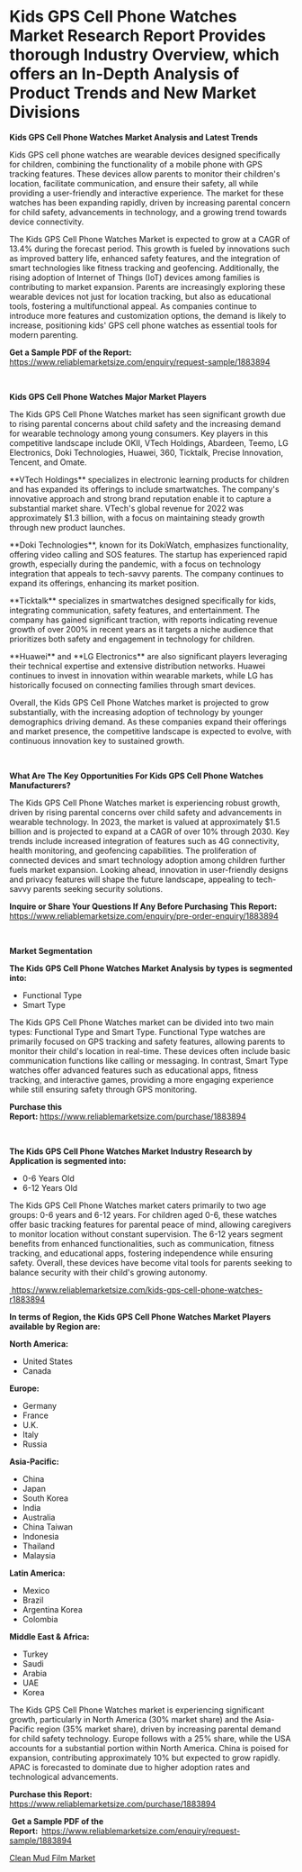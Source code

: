 <p><h1>Kids GPS Cell Phone Watches Market Research Report Provides thorough Industry Overview, which offers an In-Depth Analysis of Product Trends and New Market Divisions</h1></p><p><strong>Kids GPS Cell Phone Watches Market Analysis and Latest Trends</strong></p>
<p><p>Kids GPS cell phone watches are wearable devices designed specifically for children, combining the functionality of a mobile phone with GPS tracking features. These devices allow parents to monitor their children's location, facilitate communication, and ensure their safety, all while providing a user-friendly and interactive experience. The market for these watches has been expanding rapidly, driven by increasing parental concern for child safety, advancements in technology, and a growing trend towards device connectivity.</p><p>The Kids GPS Cell Phone Watches Market is expected to grow at a CAGR of 13.4% during the forecast period. This growth is fueled by innovations such as improved battery life, enhanced safety features, and the integration of smart technologies like fitness tracking and geofencing. Additionally, the rising adoption of Internet of Things (IoT) devices among families is contributing to market expansion. Parents are increasingly exploring these wearable devices not just for location tracking, but also as educational tools, fostering a multifunctional appeal. As companies continue to introduce more features and customization options, the demand is likely to increase, positioning kids' GPS cell phone watches as essential tools for modern parenting.</p></p>
<p><strong>Get a Sample PDF of the Report:&nbsp;</strong> <a href="https://www.reliablemarketsize.com/enquiry/request-sample/1883894?utm_campaign=3175&utm_medium=2&utm_source=Github&utm_content=ia&utm_term=06042025&utm_id=kids-gps-cell-phone-watches">https://www.reliablemarketsize.com/enquiry/request-sample/1883894</a></p>
<p>&nbsp;</p>
<p><strong>Kids GPS Cell Phone Watches Major Market Players</strong></p>
<p><p>The Kids GPS Cell Phone Watches market has seen significant growth due to rising parental concerns about child safety and the increasing demand for wearable technology among young consumers. Key players in this competitive landscape include OKII, VTech Holdings, Abardeen, Teemo, LG Electronics, Doki Technologies, Huawei, 360, Ticktalk, Precise Innovation, Tencent, and Omate.</p><p>**VTech Holdings** specializes in electronic learning products for children and has expanded its offerings to include smartwatches. The company's innovative approach and strong brand reputation enable it to capture a substantial market share. VTech's global revenue for 2022 was approximately $1.3 billion, with a focus on maintaining steady growth through new product launches.</p><p>**Doki Technologies**, known for its DokiWatch, emphasizes functionality, offering video calling and SOS features. The startup has experienced rapid growth, especially during the pandemic, with a focus on technology integration that appeals to tech-savvy parents. The company continues to expand its offerings, enhancing its market position.</p><p>**Ticktalk** specializes in smartwatches designed specifically for kids, integrating communication, safety features, and entertainment. The company has gained significant traction, with reports indicating revenue growth of over 200% in recent years as it targets a niche audience that prioritizes both safety and engagement in technology for children.</p><p>**Huawei** and **LG Electronics** are also significant players leveraging their technical expertise and extensive distribution networks. Huawei continues to invest in innovation within wearable markets, while LG has historically focused on connecting families through smart devices.</p><p>Overall, the Kids GPS Cell Phone Watches market is projected to grow substantially, with the increasing adoption of technology by younger demographics driving demand. As these companies expand their offerings and market presence, the competitive landscape is expected to evolve, with continuous innovation key to sustained growth.</p></p>
<p>&nbsp;</p>
<p><strong>What Are The Key Opportunities For Kids GPS Cell Phone Watches Manufacturers?</strong></p>
<p><p>The Kids GPS Cell Phone Watches market is experiencing robust growth, driven by rising parental concerns over child safety and advancements in wearable technology. In 2023, the market is valued at approximately $1.5 billion and is projected to expand at a CAGR of over 10% through 2030. Key trends include increased integration of features such as 4G connectivity, health monitoring, and geofencing capabilities. The proliferation of connected devices and smart technology adoption among children further fuels market expansion. Looking ahead, innovation in user-friendly designs and privacy features will shape the future landscape, appealing to tech-savvy parents seeking security solutions.</p></p>
<p><strong>Inquire or Share Your Questions If Any Before Purchasing This Report:</strong> <a href="https://www.reliablemarketsize.com/enquiry/pre-order-enquiry/1883894?utm_campaign=3175&utm_medium=2&utm_source=Github&utm_content=ia&utm_term=06042025&utm_id=kids-gps-cell-phone-watches">https://www.reliablemarketsize.com/enquiry/pre-order-enquiry/1883894</a></p>
<p>&nbsp;</p>
<p><strong>Market Segmentation</strong></p>
<p><strong>The Kids GPS Cell Phone Watches Market Analysis by types is segmented into:</strong></p>
<p><ul><li>Functional Type</li><li>Smart Type</li></ul></p>
<p><p>The Kids GPS Cell Phone Watches market can be divided into two main types: Functional Type and Smart Type. Functional Type watches are primarily focused on GPS tracking and safety features, allowing parents to monitor their child's location in real-time. These devices often include basic communication functions like calling or messaging. In contrast, Smart Type watches offer advanced features such as educational apps, fitness tracking, and interactive games, providing a more engaging experience while still ensuring safety through GPS monitoring.</p></p>
<p><strong>Purchase this Report:&nbsp;</strong><a href="https://www.reliablemarketsize.com/purchase/1883894?utm_campaign=3175&utm_medium=2&utm_source=Github&utm_content=ia&utm_term=06042025&utm_id=kids-gps-cell-phone-watches">https://www.reliablemarketsize.com/purchase/1883894</a></p>
<p>&nbsp;</p>
<p><strong>The Kids GPS Cell Phone Watches Market Industry Research by Application is segmented into:</strong></p>
<p><ul><li>0-6 Years Old</li><li>6-12 Years Old</li></ul></p>
<p><p>The Kids GPS Cell Phone Watches market caters primarily to two age groups: 0-6 years and 6-12 years. For children aged 0-6, these watches offer basic tracking features for parental peace of mind, allowing caregivers to monitor location without constant supervision. The 6-12 years segment benefits from enhanced functionalities, such as communication, fitness tracking, and educational apps, fostering independence while ensuring safety. Overall, these devices have become vital tools for parents seeking to balance security with their child's growing autonomy.</p></p>
<p><a href="https://www.reliablemarketsize.com/kids-gps-cell-phone-watches-r1883894?utm_campaign=3175&utm_medium=2&utm_source=Github&utm_content=ia&utm_term=06042025&utm_id=kids-gps-cell-phone-watches">&nbsp;https://www.reliablemarketsize.com/kids-gps-cell-phone-watches-r1883894</a></p>
<p><strong>In terms of Region, the Kids GPS Cell Phone Watches Market Players available by Region are:</strong></p>
<p>
    <p> <strong> North America: </strong>
        <ul>
            <li>United States</li>
            <li>Canada</li>
        </ul>
        </p> 
    <p> <strong> Europe: </strong>
        <ul>
            <li>Germany</li>
            <li>France</li>
            <li>U.K.</li>
            <li>Italy</li>
            <li>Russia</li>
        </ul>
        </p> 
    <p> <strong> Asia-Pacific: </strong>
        <ul>
            <li>China</li>
            <li>Japan</li>
            <li>South Korea</li>
            <li>India</li>
            <li>Australia</li>
            <li>China Taiwan</li>
            <li>Indonesia</li>
            <li>Thailand</li>
            <li>Malaysia</li>
        </ul>
        </p> 
    <p> <strong> Latin America: </strong>
        <ul>
            <li>Mexico</li>
            <li>Brazil</li>
            <li>Argentina Korea</li>
            <li>Colombia</li>
        </ul>
        </p> 
    <p> <strong> Middle East & Africa: </strong>
        <ul>
            <li>Turkey</li>
            <li>Saudi</li>
            <li>Arabia</li>
            <li>UAE</li>
            <li>Korea</li>
        </ul>
    </p>
    </p>
<p><p>The Kids GPS Cell Phone Watches market is experiencing significant growth, particularly in North America (30% market share) and the Asia-Pacific region (35% market share), driven by increasing parental demand for child safety technology. Europe follows with a 25% share, while the USA accounts for a substantial portion within North America. China is poised for expansion, contributing approximately 10% but expected to grow rapidly. APAC is forecasted to dominate due to higher adoption rates and technological advancements.</p></p>
<p><strong>Purchase this Report: </strong><a href="https://www.reliablemarketsize.com/purchase/1883894?utm_campaign=3175&utm_medium=2&utm_source=Github&utm_content=ia&utm_term=06042025&utm_id=kids-gps-cell-phone-watches">https://www.reliablemarketsize.com/purchase/1883894</a></p>
<p>&nbsp;<strong>Get a Sample PDF of the Report:&nbsp;&nbsp;</strong><a href="https://www.reliablemarketsize.com/enquiry/request-sample/1883894?utm_campaign=3175&utm_medium=2&utm_source=Github&utm_content=ia&utm_term=06042025&utm_id=kids-gps-cell-phone-watches">https://www.reliablemarketsize.com/enquiry/request-sample/1883894</a></p>
<p><strong></strong></p>
<p><p><a href="https://github.com/zurubting/Market-Research-Report-List-1/blob/main/clean-mud-film-market.md?utm_campaign=3175&utm_medium=2&utm_source=Github&utm_content=ia&utm_term=06042025&utm_id=kids-gps-cell-phone-watches">Clean Mud Film Market</a></p></p>
